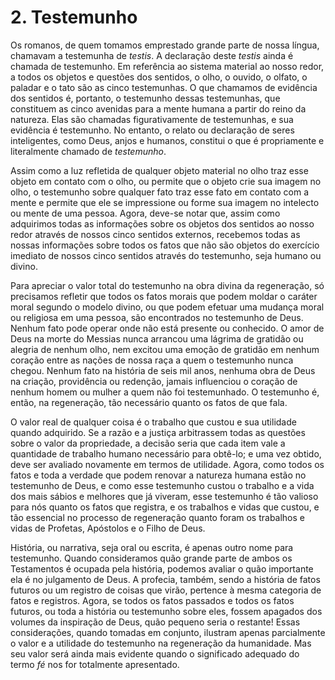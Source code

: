 # 2. Testemunho

Os romanos, de quem tomamos emprestado grande parte de nossa língua, chamavam a testemunha de *testis*. A declaração deste *testis* ainda é chamada de testemunho. Em referência ao sistema material ao nosso redor, a todos os objetos e questões dos sentidos, o olho, o ouvido, o olfato, o paladar e o tato são as cinco testemunhas. O que chamamos de evidência dos sentidos é, portanto, o testemunho dessas testemunhas, que constituem as cinco avenidas para a mente humana a partir do reino da natureza. Elas são chamadas figurativamente de testemunhas, e sua evidência é testemunho. No entanto, o relato ou declaração de seres inteligentes, como Deus, anjos e humanos, constitui o que é propriamente e literalmente chamado de *testemunho*.

Assim como a luz refletida de qualquer objeto material no olho traz esse objeto em contato com o olho, ou permite que o objeto crie sua imagem no olho, o testemunho sobre qualquer fato traz esse fato em contato com a mente e permite que ele se impressione ou forme sua imagem no intelecto ou mente de uma pessoa. Agora, deve-se notar que, assim como adquirimos todas as informações sobre os objetos dos sentidos ao nosso redor através de nossos cinco sentidos externos, recebemos todas as nossas informações sobre todos os fatos que não são objetos do exercício imediato de nossos cinco sentidos através do testemunho, seja humano ou divino.

Para apreciar o valor total do testemunho na obra divina da regeneração, só precisamos refletir que todos os fatos morais que podem moldar o caráter moral segundo o modelo divino, ou que podem efetuar uma mudança moral ou religiosa em uma pessoa, são encontrados no testemunho de Deus. Nenhum fato pode operar onde não está presente ou conhecido. O amor de Deus na morte do Messias nunca arrancou uma lágrima de gratidão ou alegria de nenhum olho, nem excitou uma emoção de gratidão em nenhum coração entre as nações de nossa raça a quem o testemunho nunca chegou. Nenhum fato na história de seis mil anos, nenhuma obra de Deus na criação, providência ou redenção, jamais influenciou o coração de nenhum homem ou mulher a quem não foi testemunhado. O testemunho é, então, na regeneração, tão necessário quanto os fatos de que fala.

O valor real de qualquer coisa é o trabalho que custou e sua utilidade quando adquirido. Se a razão e a justiça arbitrassem todas as questões sobre o valor da propriedade, a decisão seria que cada item vale a quantidade de trabalho humano necessário para obtê-lo; e uma vez obtido, deve ser avaliado novamente em termos de utilidade. Agora, como todos os fatos e toda a verdade que podem renovar a natureza humana estão no testemunho de Deus, e como esse testemunho custou o trabalho e a vida dos mais sábios e melhores que já viveram, esse testemunho é tão valioso para nós quanto os fatos que registra, e os trabalhos e vidas que custou, e tão essencial no processo de regeneração quanto foram os trabalhos e vidas de Profetas, Apóstolos e o Filho de Deus.

História, ou narrativa, seja oral ou escrita, é apenas outro nome para testemunho. Quando consideramos quão grande parte de ambos os Testamentos é ocupada pela história, podemos avaliar o quão importante ela é no julgamento de Deus. A profecia, também, sendo a história de fatos futuros ou um registro de coisas que virão, pertence à mesma categoria de fatos e registros. Agora, se todos os fatos passados e todos os fatos futuros, ou toda a história ou testemunho sobre eles, fossem apagados dos volumes da inspiração de Deus, quão pequeno seria o restante! Essas considerações, quando tomadas em conjunto, ilustram apenas parcialmente o valor e a utilidade do testemunho na regeneração da humanidade. Mas seu valor será ainda mais evidente quando o significado adequado do termo *fé* nos for totalmente apresentado.
